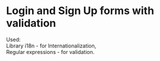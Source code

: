 # Login and Sign Up forms with validation
Used:<br>
Library i18n - for Internationalization,<br>
Regular expressions - for validation.
